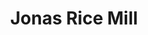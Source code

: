 ---
title: "Jonas Rice Mill"
url: /barangay-matayumtayum-lapaz-tarlac/jonas-rice-mill/
shop: Allgemein
---